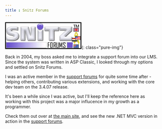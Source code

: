 ```yaml
---
title : Snitz Forums
---
```


![Snitz Logo](/res/logo-snitzforums.png){: class="pure-img"}

Back in 2004, my boss asked me to integrate a support forum into our LMS. Since the system was written in ASP Classic, I looked through my options and settled on Snitz Forums.

I was an active member in the [support forums](https://forum.snitz.com/forum/) for quite some time after - helping others, contributing various extensions, and working with the core dev team on the 3.4.07 release.

It's been a while since I was active, but I'll keep the reference here as working with this project was a major influcence in my growth as a programmer.

Check them out over at [the main site](https://forum.snitz.com/), and see the new .NET MVC version in action in the [support forums](https://forum.snitz.com/forum/).